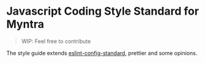 # Javascript Coding Style Standard for Myntra

> WIP: Feel free to contribute

The style guide extends [eslint-config-standard](https://github.com/standard/eslint-config-standard), prettier and some opinions.
